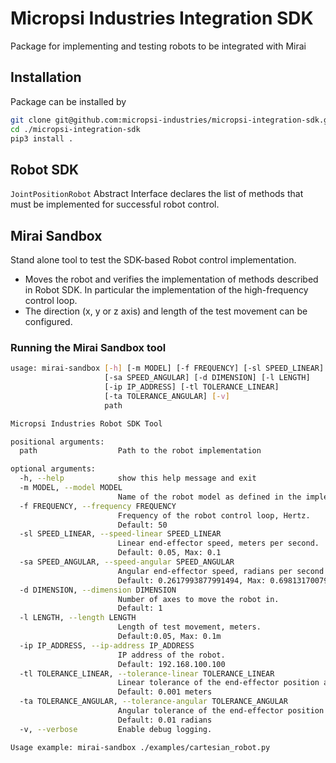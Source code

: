 # Micropsi Industries Integration SDK
Package for implementing and testing robots to be integrated with Mirai

## Installation
Package can be installed by
```bash
git clone git@github.com:micropsi-industries/micropsi-integration-sdk.git
cd ./micropsi-integration-sdk
pip3 install .
```

## Robot SDK
`JointPositionRobot` Abstract Interface declares the list of methods that must be implemented for
successful robot control.

## Mirai Sandbox
Stand alone tool to test the SDK-based Robot control implementation.
- Moves the robot and verifies the implementation of methods described in Robot SDK. In particular
the implementation of the high-frequency control loop.
- The direction (x, y or z axis) and length of the test movement can be configured.

### Running the Mirai Sandbox tool
```bash
usage: mirai-sandbox [-h] [-m MODEL] [-f FREQUENCY] [-sl SPEED_LINEAR]
                     [-sa SPEED_ANGULAR] [-d DIMENSION] [-l LENGTH]
                     [-ip IP_ADDRESS] [-tl TOLERANCE_LINEAR]
                     [-ta TOLERANCE_ANGULAR] [-v]
                     path

Micropsi Industries Robot SDK Tool

positional arguments:
  path                  Path to the robot implementation

optional arguments:
  -h, --help            show this help message and exit
  -m MODEL, --model MODEL
                        Name of the robot model as defined in the implementation.
  -f FREQUENCY, --frequency FREQUENCY
                        Frequency of the robot control loop, Hertz.
                        Default: 50
  -sl SPEED_LINEAR, --speed-linear SPEED_LINEAR
                        Linear end-effector speed, meters per second.
                        Default: 0.05, Max: 0.1
  -sa SPEED_ANGULAR, --speed-angular SPEED_ANGULAR
                        Angular end-effector speed, radians per second.
                        Default: 0.2617993877991494, Max: 0.6981317007977318
  -d DIMENSION, --dimension DIMENSION
                        Number of axes to move the robot in.
                        Default: 1
  -l LENGTH, --length LENGTH
                        Length of test movement, meters.
                        Default:0.05, Max: 0.1m
  -ip IP_ADDRESS, --ip-address IP_ADDRESS
                        IP address of the robot.
                        Default: 192.168.100.100
  -tl TOLERANCE_LINEAR, --tolerance-linear TOLERANCE_LINEAR
                        Linear tolerance of the end-effector position achieved by robot.
                        Default: 0.001 meters
  -ta TOLERANCE_ANGULAR, --tolerance-angular TOLERANCE_ANGULAR
                        Angular tolerance of the end-effector position achieved by robot.
                        Default: 0.01 radians
  -v, --verbose         Enable debug logging.

Usage example: mirai-sandbox ./examples/cartesian_robot.py
```